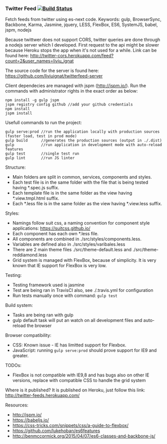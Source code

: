 ### Twitter Feed [![Build Status](https://travis-ci.org/liviuignat/twitterfeed-es6.svg?branch=master)](https://travis-ci.org/liviuignat/twitterfeed-es6)

Fetch feeds from twitter using es-next code. Keywords: gulp, BrowserSync, Backbone, Karma, Jasmine, jquery, LESS, FlexBox, ES6, SystemJS, babel, jspm, nodejs

Because twittwer does not support CORS, twitter queries are done through a nodejs server which I developed. First request to the api might be slower because Heroku stops the app when it's not used for a while. Link can be found here: http://twitter-cors.herokuapp.com/feed?count=2&user_names=liviu_ignat

The source code for the server is found here:
https://github.com/liviuignat/twitterfeed-server

Client dependecies are managed with jspm (http://jspm.io/). Run the commands with administrator rights in the exact order as below:

```
npm install -g gulp jspm
jspm registry config github //add your github credentials
npm install
jspm install
```

Usefull commands to run the project: 

```
gulp serve:prod //run the application locally with production sources (faster load, test in prod mode)
gulp build      //generates the production sources (output in ./.dist)
gulp            //run application in development mode with auto-reload features
gulp test       //single test run
gulp lint       //run JS linter

```

Structure: 
- Main folders are split in common, services, components and styles.
- Each test file is in the same folder with the file that is being tested having *.spec.js suffix.
- Each template file is in the same folder as the view having *.view.tmpl.html suffix.
- Each *.less file is in the same folder as the view having *.view.less suffix.

Styles:
- Namings follow suit css, a naming convention for component style applications: https://suitcss.github.io/
- Each component has each own *.less file. 
- All components are combined in ./src/styles/components.less. 
- Variables are defined also in ./src/styles/varibales.less
- There are 2 main theme files ./src/theme-default.less and ./src/theme-reddiamond.less
- Grid system is managed with FlexBox, because of simplicity. It is very known that IE support for FlexBox is very low.

Testing:
- Testing framework used is jasmine
- Test are being ran in TravisCI also, see ./.travis.yml for configuration
- Run tests manually once with command: ```gulp test```

Build system:
- Tasks are being ran with gulp
- gulp default task will put an watch on all development files and auto-reload the browser 

Browser compatibility:
- CSS: Known issue - IE has limitted support for Flexbox.
- JavaScript: running ```gulp serve:prod``` should prove support for IE9 and greater.

TODOs:
- FlexBox is not compatible with IE9,8  and has bugs also on other IE versions, replace with compatible CSS to handle the grid system

Where is it published? It is published on Heroku, just follow this link: http://twitter-feeds.herokuapp.com/

Resources:
- http://jspm.io/
- https://babeljs.io/
- https://css-tricks.com/snippets/css/a-guide-to-flexbox/
- https://github.com/lukehoban/es6features
- http://benmccormick.org/2015/04/07/es6-classes-and-backbone-js/

